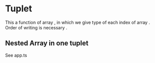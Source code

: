 # Tuplet
This a function of array , in which we give type of each index of array .
Order of writing is necessary .
## Nested Array in one tuplet 
See app.ts 
